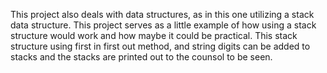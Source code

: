 This project also deals with data structures, as in this one utilizing a stack data structure.
This project serves as a little example of how using a stack structure would work and how maybe it could be practical.
This stack structure using first in first out method, and string digits can be added to stacks and the stacks are printed out to the counsol to be seen.
